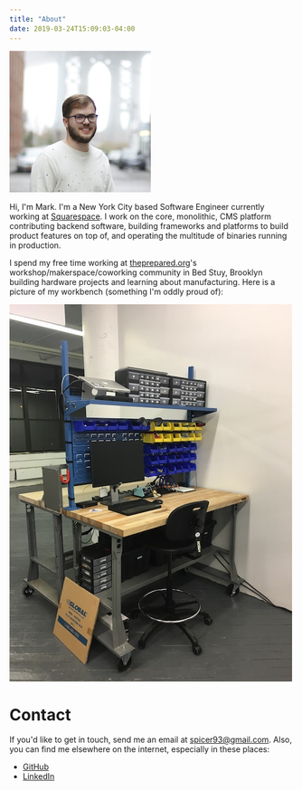 ```yaml
---
title: "About"
date: 2019-03-24T15:09:03-04:00
---
```


![me](/images/about/me.jpg "Mark Spicer's profile picture")

Hi, I'm Mark. I'm a New York City based Software Engineer currently working at
[Squarespace](https://www.squarespace.com/). I work on the core, monolithic, CMS platform contributing backend
software, building frameworks and platforms to build product features on top of, and operating the multitude of
binaries running in production.

I spend my free time working at [theprepared.org](https://theprepared.org/)'s workshop/makerspace/coworking community
in Bed Stuy, Brooklyn building hardware projects and learning about manufacturing. Here is a picture of my workbench
(something I'm oddly proud of):

![workbench](/images/about/workbench.jpg "A photo of my personal workbench")

# Contact
If you'd like to get in touch, send me an email at [spicer93@gmail.com](mailto:spicer93@gmail.com). Also, you can find
me elsewhere on the internet, especially in these places:

* [GitHub](https://github.com/lodge93)
* [LinkedIn](https://www.linkedin.com/in/markspicerjr/)
